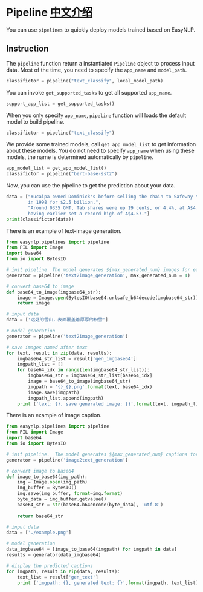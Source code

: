 # Pipeline [中文介绍](https://github.com/alibaba/EasyNLP/blob/master/easynlp/pipelines/README.cn.md)
You can use `pipelines` to quickly deploy models trained based on EasyNLP.

## Instruction
The `pipeline` function return a instantiated `Pipeline` object to process input data. Most of the time, you need to specify the `app_name` and `model_path`. 
```python
classifictor = pipeline("text_classify", local_model_path)
```
You can invoke `get_supported_tasks` to get all supported `app_name`.
```python
support_app_list = get_supported_tasks()
```
When you only specify `app_name`, `pipeline` function will loads the default model to build pipeline.
```python
classifictor = pipeline("text_classify")
```
We provide some trained models, call `get_app_model_list` to get information about these models. You do not need to specify `app_name` when using these models, the name is determined automatically by `pipeline`.
```python
app_model_list = get_app_model_list()
classifictor = pipeline("bert-base-sst2")
```
Now, you can use the pipeline to get the prediction about your data.
```python
data = ["Yucaipa owned Dominick's before selling the chain to Safeway \
        in 1998 for $2.5 billion.",
        "Around 0335 GMT, Tab shares were up 19 cents, or 4.4%, at A$4.56, \
        having earlier set a record high of A$4.57."]
print(classifictor(data))
```

There is an example of text-image generation.

```python
from easynlp.pipelines import pipeline
from PIL import Image
import base64
from io import BytesIO

# init pipeline. The model generates ${max_generated_num} images for each text.
generator = pipeline('text2image_generation', max_generated_num = 4)

# convert base64 to image
def base64_to_image(imgbase64_str):
    image = Image.open(BytesIO(base64.urlsafe_b64decode(imgbase64_str)))
    return image

# input data
data = ['远处的雪山，表面覆盖着厚厚的积雪']

# model generation
generator = pipeline('text2image_generation')

# save images named after text
for text, result in zip(data, results):
    imgbase64_str_list = result['gen_imgbase64']
    imgpath_list = []
    for base64_idx in range(len(imgbase64_str_list)):
        imgbase64_str = imgbase64_str_list[base64_idx]
        image = base64_to_image(imgbase64_str)
        imgpath = '{}_{}.png'.format(text, base64_idx)
        image.save(imgpath)
        imgpath_list.append(imgpath)
    print ('text: {}, save generated image: {}'.format(text, imgpath_list))
```

There is an example of image caption.

```python
from easynlp.pipelines import pipeline
from PIL import Image
import base64
from io import BytesIO

# init pipeline.  The model generates ${max_generated_num} captions for each image.
generator = pipeline('image2text_generation')

# convert image to base64
def image_to_base64(img_path):
    img = Image.open(img_path)
    img_buffer = BytesIO()
    img.save(img_buffer, format=img.format)
    byte_data = img_buffer.getvalue()
    base64_str = str(base64.b64encode(byte_data), 'utf-8')
 
    return base64_str

# input data
data = ['./example.png']

# model generation
data_imgbase64 = [image_to_base64(imgpath) for imgpath in data]
results = generator(data_imgbase64)

# display the predicted captions
for imgpath, result in zip(data, results):
    text_list = result['gen_text']
    print ('imgpath: {}, generated text: {}'.format(imgpath, text_list))
```


